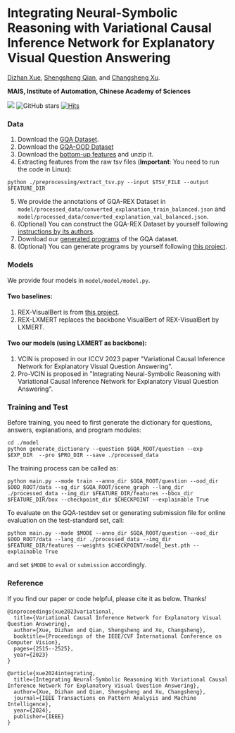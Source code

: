 # Integrating Neural-Symbolic Reasoning with Variational Causal Inference Network for Explanatory Visual Question Answering

[Dizhan Xue](https://scholar.google.com/citations?user=V5Aeh_oAAAAJ), [Shengsheng Qian](https://scholar.google.com/citations?user=bPX5POgAAAAJ), and [Changsheng Xu](https://scholar.google.com/citations?user=hI9NRDkAAAAJ).

**MAIS, Institute of Automation, Chinese Academy of Sciences**

![](https://img.shields.io/badge/Status-building-brightgreen)
![GitHub stars](https://img.shields.io/github/stars/LivXue/VCIN?color=yellow&label=Stars)
[![Hits](https://hits.seeyoufarm.com/api/count/incr/badge.svg?url=https%3A%2F%2Fgithub.com%2FLivXue%2FVCIN&count_bg=%2379C83D&title_bg=%23555555&icon=&icon_color=%23E7E7E7&title=Hits&edge_flat=false)](https://hits.seeyoufarm.com)


### Data
1. Download the [GQA Dataset](https://cs.stanford.edu/people/dorarad/gqa/download.html).
2. Download the [GQA-OOD Dataset](https://github.com/gqa-ood/GQA-OOD)
3. Download the [bottom-up features](https://github.com/airsplay/lxmert) and unzip it.
4. Extracting features from the raw tsv files (**Important**: You need to run the code in Linux):
  ```
  python ./preprocessing/extract_tsv.py --input $TSV_FILE --output $FEATURE_DIR
  ```
5. We provide the annotations of GQA-REX Dataset in `model/processed_data/converted_explanation_train_balanced.json` and `model/processed_data/converted_explanation_val_balanced.json`.
6. (Optional) You can construct the GQA-REX Dataset by yourself following [instructions by its authors](https://github.com/szzexpoi/rex).
7. Download our [generated programs]() of the GQA dataset.
8. (Optional) You can generate programs by yourself following [this project](https://github.com/wenhuchen/Meta-Module-Network).

### Models
We provide four models in `model/model/model.py`.

#### Two baselines:
1. REX-VisualBert is from [this project](https://github.com/szzexpoi/rex).
2. REX-LXMERT replaces the backbone VisualBert of REX-VisualBert by LXMERT.

#### Two our models (using LXMERT as backbone):
1. VCIN is proposed in our ICCV 2023 paper "Variational Causal Inference Network for Explanatory Visual Question Answering".
2. Pro-VCIN is proposed in "Integrating Neural-Symbolic Reasoning with Variational Causal Inference Network for Explanatory Visual Question Answering".

### Training and Test
Before training, you need to first generate the dictionary for questions, answers, explanations, and program modules:
  ```
  cd ./model
  python generate_dictionary --question $GQA_ROOT/question --exp $EXP_DIR  --pro $PRO_DIR --save ./processed_data
  ```

The training process can be called as:
  ```
  python main.py --mode train --anno_dir $GQA_ROOT/question --ood_dir $OOD_ROOT/data --sg_dir $GQA_ROOT/scene_graph --lang_dir ./processed_data --img_dir $FEATURE_DIR/features --bbox_dir $FEATURE_DIR/box --checkpoint_dir $CHECKPOINT --explainable True
  ```
To evaluate on the GQA-testdev set or generating submission file for online evaluation on the test-standard set, call:
  ```
  python main.py --mode $MODE --anno_dir $GQA_ROOT/question --ood_dir $OOD_ROOT/data --lang_dir ./processed_data --img_dir $FEATURE_DIR/features --weights $CHECKPOINT/model_best.pth --explainable True
  ```
and set `$MODE` to `eval` or `submission` accordingly.

### Reference
If you find our paper or code helpful, please cite it as below. Thanks!
```
@inproceedings{xue2023variational,
  title={Variational Causal Inference Network for Explanatory Visual Question Answering},
  author={Xue, Dizhan and Qian, Shengsheng and Xu, Changsheng},
  booktitle={Proceedings of the IEEE/CVF International Conference on Computer Vision},
  pages={2515--2525},
  year={2023}
}

@article{xue2024integrating,
  title={Integrating Neural-Symbolic Reasoning With Variational Causal Inference Network for Explanatory Visual Question Answering},
  author={Xue, Dizhan and Qian, Shengsheng and Xu, Changsheng},
  journal={IEEE Transactions on Pattern Analysis and Machine Intelligence},
  year={2024},
  publisher={IEEE}
}
```
